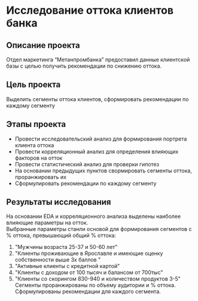 # Исследование оттока клиентов банка

## Описание проекта
Отдел маркетинга “Метанпромбанка” предоставил данные клиентской базы с целью получить рекомендации по снижению оттока.

## Цель проекта
Выделить сегменты оттока клиентов, сформировать рекомендации по каждому сегменту

## Этапы проекта
- Провести исследовательский анализ для формирования портрета клиента оттока
- Провести корреляционный анализ для определения влияющих факторов на отток
- Провести статистический анализ для проверки гипотез
- На основании предыдущих пунктов свормировать сегменты оттока, проранжировать их
- Сформулировать рекомендации по каждому сегменту
  
## Результаты исследования
На основании EDA и корреляционного анализа выделены наиболее влияющие параметры на отток.<br/>
Выбранные параметры станли основой для формирования сегментов с % оттока, превышающий общий % оттока:<br/>
1. "Мужчины возраста 25-37 и 50-60 лет"
2. "Клиенты проживающие в Ярославле и имеющие оценку собственности выше 3х баллов "
3. "Активные клиенты с кредитной картой"
4. "Клиенты с доходом от 100 тысяч и балансом от 700тыс"
5. "Клиенты со скорингом 830-940 и количеством продуктов 3-5"
Сегменты проранжированы по объему аудитории и % оттока. Сформулированы рекомендации для каждого сегмента.
